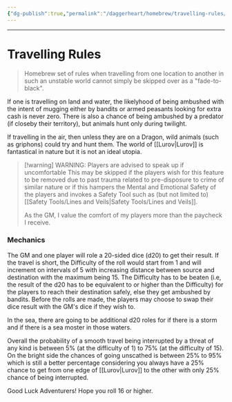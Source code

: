 ```yaml
---
{"dg-publish":true,"permalink":"/daggerheart/homebrew/travelling-rules/"}
---
```



---
# Travelling Rules
> Homebrew set of rules when travelling from one location to another in such an unstable world cannot simply be skipped over as a "fade-to-black".

If one is travelling on land and water, the likelyhood of being ambushed with the intent of mugging either by bandits or armed peasants looking for extra cash is never zero. There is also a chance of being ambushed by a predator (if closeby their territory), but animals hunt only during twilight. 

If travelling in the air, then unless they are on a Dragon, wild animals (such as griphons) could try and hunt them. The world of [[Lurov\|Lurov]] is fantastical in nature but it is not an ideal utopia.


> [!warning] WARNING: Players are advised to speak up if uncomfortable
> This may be skipped if the players wish for this feature to be removed due to past trauma related to pre-disposure to crime of similar nature or if this hampers the Mental and Emotional Safety of the players and invokes a Safety Tool such as (but not limited to) [[Safety Tools/Lines and Veils\|Safety Tools/Lines and Veils]].
> 
> As the GM, I value the comfort of my players more than the paycheck I receive.

### Mechanics
The GM and one player will role a 20-sided dice (d20) to get their result. If the travel is short, the Difficulty of the roll would start from 1 and will increment on intervals of 5 with increasing distance between source and destination with the maximum being 15. The Difficulty has to be beaten (i.e, the result of the d20 has to be equivalent to or higher than the Difficulty) for the players to reach their destination safely, else they get ambushed by bandits. Before the rolls are made, the players may choose to swap their dice result with the GM's dice if they wish to.

In the sea, there are going to be additional d20 roles for if there is a storm and if there is a sea moster in those waters.

Overall the probability of a smooth travel being interrupted by a threat of any kind is between 5% (at the difficulty of 1) to 75% (at the difficulty of 15). On the bright side the chances of going unscathed is between 25% to 95% which is still a better percentage considering you always have a 25% chance to get from one edge of [[Lurov\|Lurov]] to the other with only 25% chance of being interrupted.

Good Luck Adventurers! Hope you roll 16 or higher.